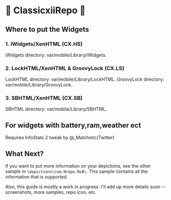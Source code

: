#  ClassicxiiRepo 

## Where to put the Widgets

### 1. iWidgets/XenHTML (CX.HS)
iWidgets directory: var/mobile/Library/iWidgets.

### 2. LockHTML/XenHTML & GroovyLock (CX.LS)
LockHTML directory: var/mobile/Library/LockHTML.
GroovyLock directory: var/mobile/Library/GroovyLock.

### 3. SBHTML/XenHTML (CX.SB)
SBHTML directory: var/mobile/Library/SBHTML.

## For widgets with battery,ram,weather ect
Requires InfoStats 2 tweak by @_Matchstic(Twitter)


## What Next?
If you want to put more information on your depictions, see the other sample in `\depictions\com.Nrepo.NsB\`. This sample contains all the information that is supported.

Also, this guide is mostly a work in progress. I'll add up more details soon -- screenshots, more samples, repo icon, etc.
